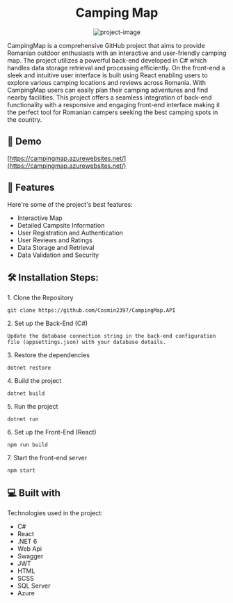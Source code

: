 <h1 align="center" id="title">Camping Map</h1>

<p align="center"><img src="https://campingmap.azurewebsites.net/logo.png" alt="project-image"></p>

<p id="description">CampingMap is a comprehensive GitHub project that aims to provide Romanian outdoor enthusiasts with an interactive and user-friendly camping map. The project utilizes a powerful back-end developed in C# which handles data storage retrieval and processing efficiently. On the front-end a sleek and intuitive user interface is built using React enabling users to explore various camping locations and reviews across Romania. With CampingMap users can easily plan their camping adventures and find nearby facilities. This project offers a seamless integration of back-end functionality with a responsive and engaging front-end interface making it the perfect tool for Romanian campers seeking the best camping spots in the country.</p>

<h2>🚀 Demo</h2>

[https://campingmap.azurewebsites.net/](https://campingmap.azurewebsites.net/)

  
  
<h2>🧐 Features</h2>

Here're some of the project's best features:

*   Interactive Map
*   Detailed Campsite Information
*   User Registration and Authentication
*   User Reviews and Ratings
*   Data Storage and Retrieval
*   Data Validation and Security

<h2>🛠️ Installation Steps:</h2>

<p>1. Clone the Repository</p>

```
git clone https://github.com/Cosmin2397/CampingMap.API
```

<p>2. Set up the Back-End (C#)</p>

```
Update the database connection string in the back-end configuration file (appsettings.json) with your database details.
```

<p>3. Restore the dependencies</p>

```
dotnet restore
```

<p>4. Build the project</p>

```
dotnet build
```

<p>5. Run the project</p>

```
dotnet run
```

<p>6. Set up the Front-End (React)</p>

```
npm run build
```

<p>7. Start the front-end server</p>

```
npm start
```

  
  
<h2>💻 Built with</h2>

Technologies used in the project:

*   C#
*   React
*   .NET 6
*   Web Api
*   Swagger
*   JWT
*   HTML
*   SCSS
*   SQL Server
*   Azure
